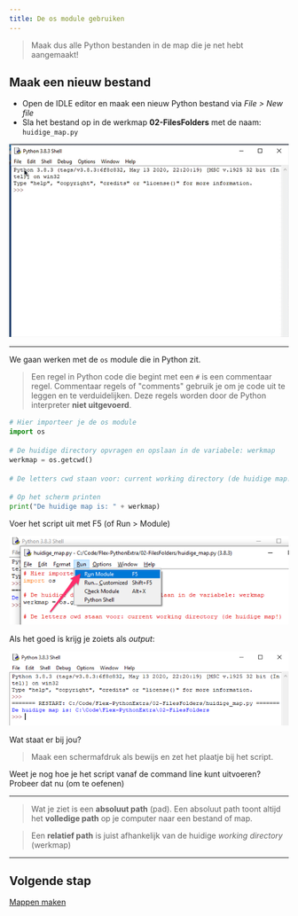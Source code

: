 ```yaml
---
title: De os module gebruiken
---
```


> Maak dus alle Python bestanden in de map die je net hebt aangemaakt!

## Maak een nieuw bestand
* Open de IDLE editor en maak een nieuw Python bestand via *File > New file*
* Sla het bestand op in de werkmap **02-FilesFolders** met de naam: `huidige_map.py`

![](idle_save_run.gif)

---

We gaan werken met de `os` module die in Python zit.  

> Een regel in Python code die begint met een `#` is een commentaar regel. Commentaar regels of "comments" gebruik je om je code uit te leggen en te verduidelijken. Deze regels worden door de Python interpreter **niet uitgevoerd**.

```python
# Hier importeer je de os module
import os

# De huidige directory opvragen en opslaan in de variabele: werkmap
werkmap = os.getcwd()

# De letters cwd staan voor: current working directory (de huidige map!)

# Op het scherm printen
print("De huidige map is: " + werkmap)
``` 

Voer het script uit met F5 (of Run > Module) 

![](run-module.png)

Als het goed is krijg je zoiets als *output*:

![Huidige map](huidige_map.png)

Wat staat er bij jou? 

> Maak een schermafdruk als bewijs en zet het plaatje bij het script.

Weet je nog hoe je het script vanaf de command line kunt uitvoeren? Probeer dat nu (om te oefenen)

---

> Wat je ziet is een **absoluut path** (pad). Een absoluut path toont altijd het **volledige path** op je computer naar een bestand of map.

> Een **relatief path** is juist afhankelijk van de huidige *working directory* (werkmap)



---

## Volgende stap
[Mappen maken](../02-folders/)
